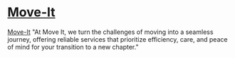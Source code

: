# <a href="https://fatmaygn.github.io/Move-It/">Move-It</a>
<a href="https://fatmaygn.github.io/Move-It/">Move-It</a>
"At Move It, we turn the challenges of moving into a seamless journey, offering reliable services that prioritize efficiency, care, and peace of mind for your transition to a new chapter."
